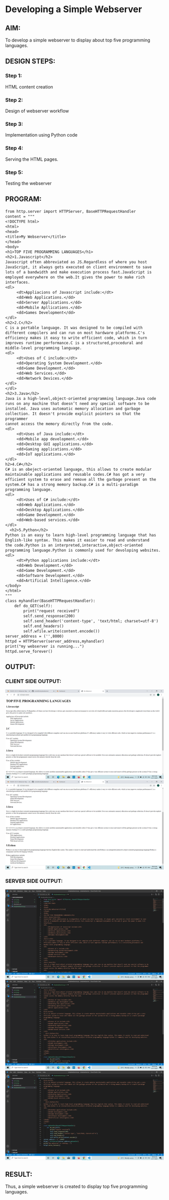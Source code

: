 # Developing a Simple Webserver
## AIM:
To develop a simple webserver to display about top five programming languages.

## DESIGN STEPS:
### Step 1: 
HTML content creation
### Step 2:
Design of webserver workflow
### Step 3:
Implementation using Python code
### Step 4:
Serving the HTML pages.
### Step 5:
Testing the webserver

## PROGRAM:
```
from http.server import HTTPServer, BaseHTTPRequestHandler
content = """
<!DOCTYPE html>
<html>
<head>
<title>My Webserver</title>
</head>
<body>
<h1>TOP FIVE PROGRAMMING LANGUAGES</h1>
<h2>1.Javascript</h2>
Javascript often abbreviated as JS.Regardless of where you host JavaScript, it always gets executed on client environment to save 
lots of a bandwidth and make execution process fast.JavaScript is employed everywhere on the web.It gives the power to make rich 
interfaces.
<dl>
     <dt>Appliacions of Javascript include:</dt>
     <dd>Web Applications.</dd>
     <dd>Server Applications.</dd>
     <dd>Mobile Apllications.</dd>
     <dd>Games Development</dd>
</dl>
<h2>2.C</h2>
C is a portable language. It was designed to be compiled with different compilers and can run on most hardware platforms.C's 
efficiency makes it easy to write efficient code, which in turn improves runtime performance.C is a structured,procedural and
middle-level programming language.
<dl>
     <dt>Uses of C include:</dt>
     <dd>Operating System Development.</dd>
     <dd>Game Development.</dd>
     <dd>Web Services.</dd>
     <dd>Network Devices.</dd>
</dl>     
</dl>
<h2>3.Java</h2>
Java is a high-level,object-oriented programming language.Java code runs on any machine that doesn’t need any special software to be 
installed. Java uses automatic memory allocation and garbage collection. It doesn't provide explicit pointers so that the programmer
cannot access the memory directly from the code.
<dl>
     <dt>Uses of Java include:</dt>
     <dd>Mobile app development.</dd>
     <dd>Desktop GUI applications.</dd>
     <dd>Gaming applications.</dd>
     <dd>IoT applications.</dd>
</dl>
h2>4.C#</h2>
C# is an obeject-oriented language, this allows to create modular maintainable applications and reusable codes.C# has got a very 
efficient system to erase and remove all the garbage present on the system.C# has a strong memory backup.C# is a multi-paradigm
programming language.
<dl>
     <dt>Uses of C# include:</dt>
     <dd>Web Applications.</dd>
     <dd>Desktop Applications.</dd>
     <dd>Game Development.</dd>
     <dd>Web-based services.</dd>
</dl>
  <h2>5.Python</h2>
Python is an easy to learn high-level programming language that has English-like syntax. This makes it easier to read and understand
the code.Python is an interpreted,interactive,object-oriented programming language.Python is commonly used for devoloping websites.
<dl>
     <dt>Python applications include:</dt>
     <dd>Web Development.</dd>
     <dd>Game Development.</dd>
     <dd>Software Development.</dd>
     <dd>Artificial Intelligence.</dd>
</body>
</html>
"""
class myhandler(BaseHTTPRequestHandler):
    def do_GET(self):
        print("request received")
        self.send_response(200)
        self.send_header('content-type', 'text/html; charset=utf-8')
        self.end_headers()
        self.wfile.write(content.encode())
server_address = ('',8000)
httpd = HTTPServer(server_address,myhandler)
print("my webserver is running...")
httpd.serve_forever()
```

## OUTPUT:
### CLIENT SIDE OUTPUT:
![CLIENTSIDEOUTPUT!](./cso1.png)
![CLIENTSIDEOUTPUT!](./cso2.png)

### SERVER SIDE OUTPUT:
![SERVERSIDEOUTPUT1](./sso1.png)
![SERVERSIDEOUTPUT1](./sso2.png)
![SERVERSIDEOUTPUT1](./sso3.png)

## RESULT:
Thus, a simple webserver is created to display top five programming languages.

